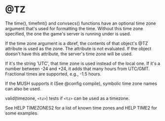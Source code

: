 # @TZ

  The time(), timefmt() and convsecs() functions have an optional time zone argument that's used for formatting the time. Without this time zone specified, the one the game's server is running under is used.

  If the time zone argument is a dbref, the contents of that object's @TZ attribute is used as the zone. The attribute is not evaluated. If the object doesn't have this attribute, the server's time zone will be used.

  If it's the string 'UTC', that time zone is used instead of the local one. If it's a number between -24 and +24, it adds that many hours from UTC/GMT. Fractional times are supported, e.g., -1.5 hours.

  If the MUSH supports it (See @config compile), symbolic time zone names can also be used.

  valid(timezone, `<tz>`) tests if `<tz>` can be used as a timezone.

  See HELP TIMEZONES2 for a list of known time zones and HELP TIME2 for some examples.

